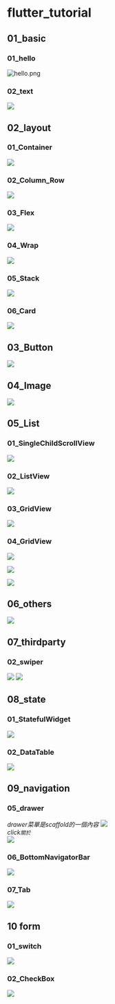 # flutter_tutorial

## 01_basic

### 01_hello

![hello.png](imgs/hello.png)

### 02_text

![](imgs/text.PNG)

## 02_layout

### 01_Container

![](imgs/container.PNG)

### 02_Column_Row

![](imgs/ColumnRow.PNG)

### 03_Flex

![](imgs/Flex.PNG)

### 04_Wrap

![](imgs/wrap.PNG)

### 05_Stack

![](imgs/Stack.PNG)

### 06_Card

![](imgs/Card.PNG)

## 03_Button

![](imgs/Button.PNG)

## 04_Image

![](imgs/Image.png)

## 05_List

### 01_SingleChildScrollView

![](imgs/SingleChildScrollView.png)

### 02_ListView

![](imgs/ListView.png)

### 03_GridView

![](imgs/GridView.png)

### 04_GridView

![](imgs/GridViewCount.png)

![](imgs/GridViewExtent.png)

![](imgs/GridViewBuilder.png)

## 06_others

![](imgs/Cupertino.png)

## 07_thirdparty

### 02_swiper

![](imgs/swiper_1.png)
![](imgs/swiper_2.png)

## 08_state

### 01_StatefulWidget

![](imgs/StatefulWidget.png)

### 02_DataTable

![](imgs/DataTable.png)

## 09_navigation

### 05_drawer

_drawer菜單是scaffold的一個內容_
![](imgs/Drawer.png)  
_click`關於`_  
![](imgs/DrawerAbout.png)

### 06_BottomNavigatorBar

![](imgs/BottomNavigatorBar.png)

### 07_Tab

![](imgs/Tab.png)

## 10 form

### 01_switch

![](imgs/Switch.png)

### 02_CheckBox

![](imgs/CheckBox.png)
